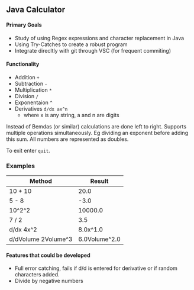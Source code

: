 ## Java Calculator

#### Primary Goals
- Study of using Regex expressions and character replacement in Java
- Using Try-Catches to create a robust program
- Integrate direcltly with git through VSC (for frequent commiting)


#### Functionality
- Addition `+`
- Subtraction `-`
- Multiplication `*`
- Division `/`
- Exponentaion `^`
- Derivatives `d/dx ax^n` 
    - where x is any string, a and n are digits

Instead of Bemdas (or similar) calculations are done left to right.
Supports multiple operations simultaneously.
Eg dividing an exponent before adding this sum.
All numbers are represented as doubles.

To exit enter `quit`.


### Examples
Method | Result 
--- | ---
10 + 10 | 20.0
5 - 8 | -3.0
10^2^2 | 10000.0
7 / 2 | 3.5
d/dx 4x^2 | 8.0x^1.0
d/dVolume 2Volume^3 | 6.0Volume^2.0


#### Features that could be developed
- Full error catching, fails if d/d is entered for derivative or if random characters added.
- Divide by negative numbers
